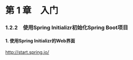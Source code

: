 # 第 1 章　入门

### 1.2.2　使用Spring Initializr初始化Spring Boot项目

#### 1. 使用Spring Initializr的Web界面

http://start.spring.io/